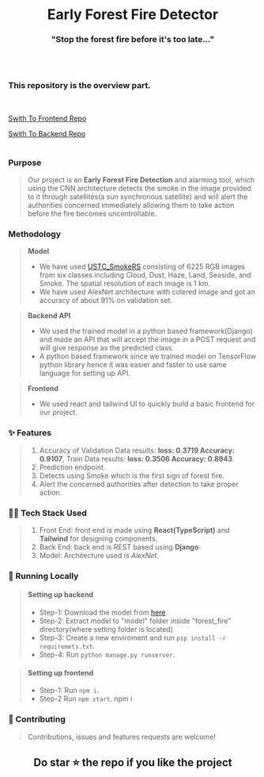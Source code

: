 <h1 align="center">
  Early Forest Fire Detector
</h1>

<h3 align="center">
  "Stop the forest fire before it's too late..."
</h3>
<br/>
<br/>

<h3>
This repository is the overview part.
</h3>
<br/>

[Swith To Frontend Repo](https://github.com/ishanExtreme/Forest_Fire_Detector/tree/frontend)
<br/>

[Swith To Backend Repo](https://github.com/ishanExtreme/Forest_Fire_Detector/tree/backend)
<br/>
<br/>

### Purpose
> Our project is an **Early Forest Fire Detection** and alarming tool, which using the CNN architecture 
detects the smoke in the image provided to it through satellites(a sun synchronous satellite) and will 
alert the authorities concerned immediately allowing them to take action before the fire becomes 
uncontrollable.


### Methodology

>**Model**
>- We have used [USTC_SmokeRS](https://complex.ustc.edu.cn/sjwwataset/list.htm) consisting of 6225 RGB images from six classes including Cloud, Dust, Haze, Land, Seaside, and Smoke. The spatial resolution of each image is 1 km. 
>- We have used AlexNet architecture with colered image and got an accuracy of about 91% on validation set.

>**Backend API**
>- We used the trained model in a python based framework(Django) and made an API that will accept the image in a POST request and will give response as the predicted class. 
>- A python based framework since we trained model on TensorFlow python library hence it was easier and faster to use same language for setting up API.

>**Frontend**
>- We used react and tailwind UI to quickly build a basic frontend for our project.


### ✨ Features
> 1. Accuracy of Validation Data results: **loss: 0.3719 Accuracy: 0.9107**, Train Data results: **loss: 0.3506 Accuracy: 0.8943**.
> 2. Prediction endpoint.
> 3. Detects using Smoke which is the first sign of forest fire.
> 4. Alert the concerned authorities after detection to take proper action.

### 🧑‍💻 Tech Stack Used
> 1. Front End: front end is made using **React(TypeScript)**  and **Tailwind** for designing components. 
> 2. Back End: back end is REST based using **Django**.
> 3. Model: Architecture used is *AlexNet*.


### 🚀 Running Locally
> #### Setting up backend
>- Step-1: Download the model from [here](https://drive.google.com/file/d/1OeKLmlx25cM0sTBrU1wxGDYcV4UINZHN/view?usp=sharing).
>- Step-2: Extract model to "model" folder inside "forest_fire" directory(where setting folder is located)
>- Step-3: Create a new enviroment and run `pip install -r requiremets.txt`.
>- Step-4: Run `python manage.py runserver`.  

> #### Setting up frontend
>- Step-1: Run `npm i`.
>- Step-2 Run `npm start`.
    npm i

### 🤝 Contributing
> Contributions, issues and features requests are welcome!

<h2 align='center'>
  Do star ⭐ the repo if you like the project
</h2>
   


